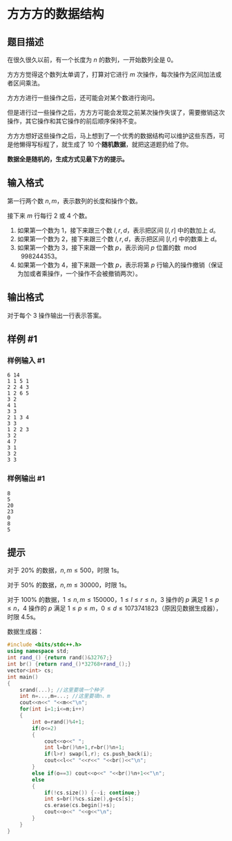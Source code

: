 # 方方方的数据结构

## 题目描述

在很久很久以前，有一个长度为 $n$ 的数列，一开始数列全是 $0$。

方方方觉得这个数列太单调了，打算对它进行 $m$ 次操作，每次操作为区间加法或者区间乘法。

方方方进行一些操作之后，还可能会对某个数进行询问。

但是进行过一些操作之后，方方方可能会发现之前某次操作失误了，需要撤销这次操作，其它操作和其它操作的前后顺序保持不变。

方方方想好这些操作之后，马上想到了一个优秀的数据结构可以维护这些东西，可是他懒得写标程了，就生成了 $10$ 个**随机数据**，就把这道题扔给了你。

**数据全是随机的，生成方式见最下方的提示。**


## 输入格式

第一行两个数 $n,m$，表示数列的长度和操作个数。

接下来 $m$ 行每行 $2$ 或 $4$ 个数。

1. 如果第一个数为 $1$，接下来跟三个数 $l,r,d$，表示把区间 $[l,r]$ 中的数加上 $d$。
2. 如果第一个数为 $2$，接下来跟三个数 $l,r,d$，表示把区间 $[l,r]$ 中的数乘上 $d$。
3. 如果第一个数为 $3$，接下来跟一个数 $p$，表示询问 $p$ 位置的数 $\bmod\ 998244353$。
4. 如果第一个数为 $4$，接下来跟一个数 $p$，表示将第 $p$ 行输入的操作撤销（保证为加或者乘操作，一个操作不会被撤销两次）。


## 输出格式

对于每个 $3$ 操作输出一行表示答案。


## 样例 #1

### 样例输入 #1
```
6 14
1 1 5 1
2 2 4 3
1 2 6 5
3 2
4 1
3 3
2 1 3 4
3 3
1 2 2 3
3 2
4 7
3 1
3 2
3 3
```

### 样例输出 #1

```
8
5
20
23
0
8
5
```

## 提示

对于 $20\%$ 的数据，$n,m \leq 500$，时限 1s。

对于 $50\%$ 的数据，$n,m \leq 30000$，时限 1s。

对于 $100\%$ 的数据，$1 \leq n,m \leq 150000$，$1 \le l \le r \le n$，$3$ 操作的 $p$ 满足 $1 \le p \le n$，$4$ 操作的 $p$ 满足 $1 \le p \le m$，$0 \leq d \leq 1073741823$（原因见数据生成器），时限 4.5s。


数据生成器：

```cpp
#include <bits/stdc++.h>
using namespace std;
int rand_() {return rand()&32767;} 
int br() {return rand_()*32768+rand_();}
vector<int> cs;
int main()
{
    srand(...); //这里要填一个种子 
    int n=...,m=...; //这里要填n、m
    cout<<n<<" "<<m<<"\n";
    for(int i=1;i<=m;i++)
    {
        int o=rand()%4+1;
        if(o<=2)
        {
            cout<<o<<" ";
            int l=br()%n+1,r=br()%n+1;
            if(l>r) swap(l,r); cs.push_back(i);
            cout<<l<<" "<<r<<" "<<br()<<"\n";
        }
        else if(o==3) cout<<o<<" "<<br()%n+1<<"\n";
        else
        {
            if(!cs.size()) {--i; continue;}
            int s=br()%cs.size(),g=cs[s];
            cs.erase(cs.begin()+s);
            cout<<o<<" "<<g<<"\n";
        }
    }
}
```
